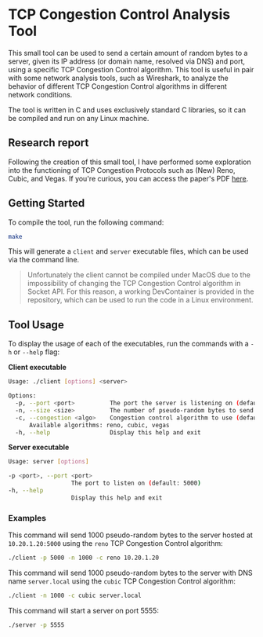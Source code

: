 # TCP Congestion Control Analysis Tool

This small tool can be used to send a certain amount of random bytes to a server, given its IP address (or domain name, resolved via DNS) and port, using a specific TCP Congestion Control algorithm. This tool is useful in pair with some network analysis tools, such as Wireshark, to analyze the behavior of different TCP Congestion Control algorithms in different network conditions.

The tool is written in C and uses exclusively standard C libraries, so it can be compiled and run on any Linux machine.

## Research report

Following the creation of this small tool, I have performed some exploration into the functioning of TCP Congestion Protocols such as (New) Reno, Cubic, and Vegas. If you're curious, you can access the paper's PDF [here](./report/assignment_report.pdf).

## Getting Started

To compile the tool, run the following command:

```bash
make
```

This will generate a `client` and `server` executable files, which can be used via the command line.


> Unfortunately the client cannot be compiled under MacOS due to the impossibility of changing the TCP Congestion Control algorithm in Socket API. For this reason, a working DevContainer is provided in the repository, which can be used to run the code in a Linux environment.

## Tool Usage

To display the usage of each of the executables, run the commands with a `-h` or `--help` flag:

**Client executable**

```bash
Usage: ./client [options] <server>

Options:
  -p, --port <port>          The port the server is listening on (default: 5000)
  -n, --size <size>          The number of pseudo-random bytes to send to the server (default: 1000)
  -c, --congestion <algo>    Congestion control algorithm to use (default: cubic)
      Available algorithms: reno, cubic, vegas
  -h, --help                 Display this help and exit
```

**Server executable**

```bash
Usage: server [options]

-p <port>, --port <port>
                  The port to listen on (default: 5000)
-h, --help
                  Display this help and exit
```

### Examples

This command will send 1000 pseudo-random bytes to the server hosted at `10.20.1.20:5000` using the `reno` TCP Congestion Control algorithm:

```bash
./client -p 5000 -n 1000 -c reno 10.20.1.20
```

This command will send 1000 pseudo-random bytes to the server with DNS name `server.local` using the `cubic` TCP Congestion Control algorithm:

```bash
./client -n 1000 -c cubic server.local
```

This command will start a server on port 5555:

```bash
./server -p 5555
```

